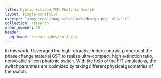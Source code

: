 ```yaml
---
title: Hybrid Silicon-PCM Photonic Switch
layout: single-portfolio
excerpt: "<img src='/images/research/design.png' alt=''>"
collection: research
order_number: 40
header:
  og_image: research/design_1.png
---
```


In this work, I leveraged the high refractive index contrast property of the phase change material GST to realize ultra-compact, high extinction ratio, nonvolatile silicon photonic switch. With the help of the FIT simulations, the switch paramters are optimized by taking different physical geometries of the switch.
